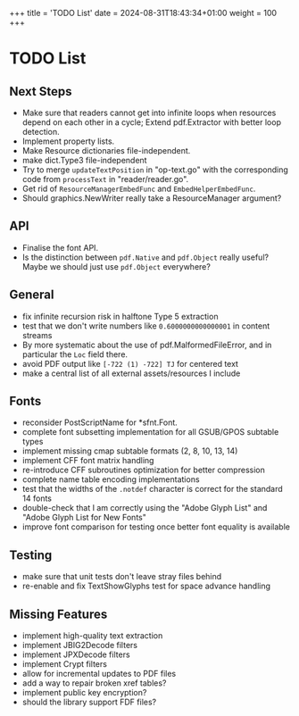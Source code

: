 +++
title = 'TODO List'
date = 2024-08-31T18:43:34+01:00
weight = 100
+++

# TODO List

## Next Steps

- Make sure that readers cannot get into infinite loops when resources
  depend on each other in a cycle; Extend pdf.Extractor with better loop detection.
- Implement property lists.
- Make Resource dictionaries file-independent.
- make dict.Type3 file-independent
- Try to merge `updateTextPosition` in "op-text.go" with the
  corresponding code from `processText` in "reader/reader.go".
- Get rid of `ResourceManagerEmbedFunc` and `EmbedHelperEmbedFunc`.
- Should graphics.NewWriter really take a ResourceManager argument?

## API

- Finalise the font API.
- Is the distinction between `pdf.Native` and `pdf.Object` really useful?
  Maybe we should just use `pdf.Object` everywhere?

## General

- fix infinite recursion risk in halftone Type 5 extraction
- test that we don't write numbers like `0.6000000000000001` in content streams
- By more systematic about the use of pdf.MalformedFileError, and in
  particular the `Loc` field there.
- avoid PDF output like `[-722 (1) -722] TJ` for centered text
- make a central list of all external assets/resources I include

## Fonts

- reconsider PostScriptName for *sfnt.Font.
- complete font subsetting implementation for all GSUB/GPOS subtable types
- implement missing cmap subtable formats (2, 8, 10, 13, 14)
- implement CFF font matrix handling
- re-introduce CFF subroutines optimization for better compression
- complete name table encoding implementations
- test that the widths of the `.notdef` character is correct for the
  standard 14 fonts
- double-check that I am correctly using the "Adobe Glyph List" and "Adobe
  Glyph List for New Fonts"
- improve font comparison for testing once better font equality is available

## Testing

- make sure that unit tests don't leave stray files behind
- re-enable and fix TextShowGlyphs test for space advance handling

## Missing Features

- implement high-quality text extraction
- implement JBIG2Decode filters
- implement JPXDecode filters
- implement Crypt filters
- allow for incremental updates to PDF files
- add a way to repair broken xref tables?
- implement public key encryption?
- should the library support FDF files?
